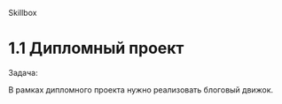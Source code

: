 Skillbox

# 1.1 Дипломный проект


Задача:

В рамках дипломного проекта нужно реализовать блоговый движок.
